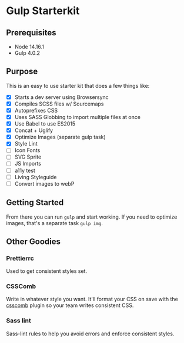 # Gulp Starterkit

## Prerequisites

- Node 14.16.1
- Gulp 4.0.2

## Purpose

This is an easy to use starter kit that does a few things like:

- [x] Starts a dev server using Browsersync
- [x] Compiles SCSS files w/ Sourcemaps
- [x] Autoprefixes CSS
- [x] Uses SASS Globbing to import multiple files at once
- [x] Use Babel to use ES2015
- [x] Concat + Uglify
- [x] Optimize Images (separate gulp task)
- [x] Style Lint
- [ ] Icon Fonts
- [ ] SVG Sprite
- [ ] JS Imports
- [ ] a11y test
- [ ] Living Styleguide
- [ ] Convert images to webP

## Getting Started

From there you can run `gulp` and start working. If you need to optimize images, that's a separate task `gulp img`.

## Other Goodies

### Prettierrc

Used to get consistent styles set.

### CSSComb

Write in whatever style you want. It'll format your CSS on save with the [csscomb](https://github.com/mrmlnc/vscode-csscomb) plugin so your team writes consistent CSS.

### Sass lint

Sass-lint rules to help you avoid errors and enforce consistent styles.
